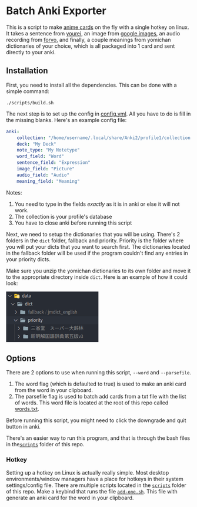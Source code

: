 # Batch Anki Exporter

This is a script to make [anime cards]("https://www.animecards.site") on the fly with a single hotkey on linux. It takes a sentence from [yourei](https://www.yourei.jp), an image from [google images](https://www.google.com/imghp?hl=ja), an audio recording from [forvo](https://www.forvo.com), and finally, a couple meanings from yomichan dictionaries of your choice, which is all packaged into 1 card and sent directly to your anki.

## Installation

First, you need to install all the dependencies. This can be done with a simple command:

```
./scripts/build.sh
```

The next step is to set up the config in [config.yml](config.yml). All you have to do is fill in the missing blanks.
Here's an example config file:

```yml
anki:
    collection: "/home/username/.local/share/Anki2/profile1/collection.anki2"
    deck: "My Deck"
    note_type: "My Notetype"
    word_field: "Word"
    sentence_field: "Expression"
    image_field: "Picture"
    audio_field: "Audio"
    meaning_field: "Meaning"
```

Notes:

1. You need to type in the fields _exactly_ as it is in anki or else it will not work.
2. The collection is your profile's database
3. You have to close anki before running this script

Next, we need to setup the dictionaries that you will be using. There's 2 folders in the `dict` folder, fallback and priority. Priority is the folder where you will put your dicts that you want to search first. The dictionaries located in the fallback folder will be used if the program couldn't find any entries in your priority dicts.

Make sure you unzip the yomichan dictionaries to its own folder and move it to the appropriate directory inside `dict`. Here is an example of how it could look:

![](screenshots/dicts.png)

## Options

There are 2 options to use when running this script, `--word` and `--parsefile`.

1. The word flag (which is defaulted to true) is used to make an anki card from the word in your clipboard.
2. The parsefile flag is used to batch add cards from a txt file with the list of words. This word file is located at the root of this repo called [words.txt](words.txt).

Before running this script, you might need to click the downgrade and quit button in anki.

There's an easier way to run this program, and that is through the bash files in the[`scripts`](scripts) folder of this repo.

### Hotkey

Setting up a hotkey on Linux is actually really simple. Most desktop environments/window managers have a place for hotkeys in their system settings/config file. There are multiple scripts located in the [`scripts`](scripts) folder of this repo. Make a keybind that runs the file [`add-one.sh`](scripts/add-one.sh). This file with generate an anki card for the word in your clipboard.
